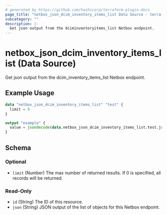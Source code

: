 ```yaml
---
# generated by https://github.com/hashicorp/terraform-plugin-docs
page_title: "netbox_json_dcim_inventory_items_list Data Source - terraform-provider-netbox"
subcategory: ""
description: |-
  Get json output from the dciminventoryitems_list Netbox endpoint.
---
```


# netbox_json_dcim_inventory_items_list (Data Source)

Get json output from the dcim_inventory_items_list Netbox endpoint.

## Example Usage

```terraform
data "netbox_json_dcim_inventory_items_list" "test" {
  limit = 0
}

output "example" {
  value = jsondecode(data.netbox_json_dcim_inventory_items_list.test.json)
}
```

<!-- schema generated by tfplugindocs -->
## Schema

### Optional

- `limit` (Number) The max number of returned results. If 0 is specified, all records will be returned.

### Read-Only

- `id` (String) The ID of this resource.
- `json` (String) JSON output of the list of objects for this Netbox endpoint.


